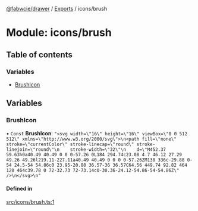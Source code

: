 [@fabwcie/drawer](../README.md) / [Exports](../modules.md) / icons/brush

# Module: icons/brush

## Table of contents

### Variables

- [BrushIcon](icons_brush.md#brushicon)

## Variables

### BrushIcon

• `Const` **BrushIcon**: ``"<svg width=\"16\" height=\"16\" viewBox=\"0 0 512 512\" xmlns=\"http://www.w3.org/2000/svg\">\n<path fill=\"none\" stroke=\"currentColor\" stroke-linecap=\"round\" stroke-linejoin=\"round\"\n    stroke-width=\"32\"\n    d=\"M452.37 59.63h0a40.49 40.49 0 0 0-57.26 0L184 294.74c23.08 4.7 46.12 27.29 49.26 49.26l219.11-227.11a40.49 40.49 0 0 0 0-57.26ZM138 336c-29.88 0-54 24.5-54 54.86c0 23.95-20.88 36.57-36 36.57C64.56 449.74 92.82 464 120 464c39.78 0 72-32.73 72-73.14c0-30.36-24.12-54.86-54-54.86Z\" />\n</svg>\n"``

#### Defined in

[src/icons/brush.ts:1](https://github.com/fabwcie/drawer/blob/850d9ed/src/icons/brush.ts#L1)
